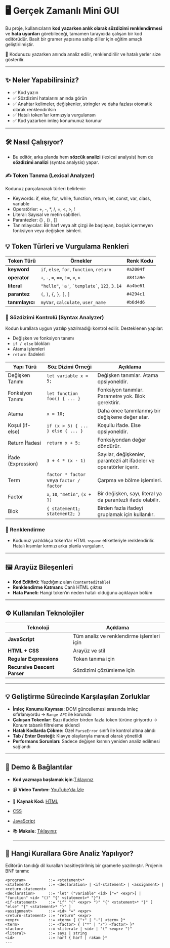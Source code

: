 # 🖥️ Gerçek Zamanlı Mini GUI
Bu proje, kullanıcıların **kod yazarken anlık olarak sözdizimi renklendirmesi** ve **hata uyarıları** görebileceği, tamamen tarayıcıda çalışan bir kod editörüdür. Basit bir gramer yapısına sahip diller için eğitim amaçlı geliştirilmiştir.

🧠 Kodunuzu yazarken anında analiz edilir, renklendirilir ve hatalı yerler size gösterilir.

---

## ✨ Neler Yapabilirsiniz?

- ✅ Kod yazın  
- ✅ Sözdizimi hatalarını anında görün  
- ✅ Anahtar kelimeler, değişkenler, stringler ve daha fazlası otomatik olarak renklendirilsin  
- ✅ Hatalı token'lar kırmızıyla vurgulansın  
- ✅ Kod yazarken imleç konumunuz korunur  

---

## 🛠️ Nasıl Çalışıyor?

- Bu editör, arka planda hem **sözcük analizi** (lexical analysis) hem de **sözdizimi analizi** (syntax analysis) yapar.

### ✍️ Token Tanıma (Lexical Analyzer)
Kodunuz parçalanarak türleri belirlenir:
- Keywords: if, else, for, while, function, return, let, const, var, class, variable
- Operatörler: +, -, *, /, =, <, >, !
- Literal: Sayısal ve metin sabitleri.
- Parantezler: {} , () , []
- Tanımlayıcılar: Bir harf veya alt çizgi ile başlayan, boşluk içermeyen fonksiyon veya değişken isimleri.

## 💡 Token Türleri ve Vurgulama Renkleri

| Token Türü     | Örnekler                                 | Renk Kodu  |
|----------------|-------------------------------------------|------------|
| **keyword**     | `if`, `else`, `for`, `function`, `return` | `#a2004f`  |
| **operator**    | `+`, `-`, `=`, `==`, `!=`, `<`, `>`        | `#841a9e`  | 
| **literal**     | `"hello"`, `'a'`, `` `template` ``, `123`, `3.14` | `#a4be61`  | 
| **parantez**    | `(`, `)`, `{`, `}`, `[`, `]`              | `#4294c1`  | 
| **tanımlayıcı** | `myVar`, `calculate`, `user_name`         | `#b6d4d6`  | 



### 🧩 Sözdizimi Kontrolü (Syntax Analyzer)
Kodun kurallara uygun yazılıp yazılmadığı kontrol edilir. Desteklenen yapılar:

- Değişken ve fonksiyon tanımı  
- `if / else` blokları  
- Atama işlemleri  
- `return` ifadeleri
  
| Yapı Türü              | Söz Dizimi Örneği                      | Açıklama                                                           |
|------------------------|----------------------------------------|--------------------------------------------------------------------|
| Değişken Tanımı        | `let variable x = 5;`                  | Değişken tanımlar. Atama opsiyoneldir.                            |
| Fonksiyon Tanımı       | `let function foo() { ... }`           | Fonksiyon tanımlar. Parametre yok. Blok gerektirir.               |
| Atama                  | `x = 10;`                              | Daha önce tanımlanmış bir değişkene değer atar.                   |
| Koşul (if-else)        | `if (x > 5) { ... } else { ... }`      | Koşullu ifade. Else opsiyoneldir.                                 |
| Return İfadesi         | `return x + 5;`                        | Fonksiyondan değer döndürür.                                      |
| İfade (Expression)     | `3 + 4 * (x - 1)`                      | Sayılar, değişkenler, parantezli alt ifadeler ve operatörler içerir.|
| Term                   | `factor * factor` veya `factor / factor` | Çarpma ve bölme işlemleri.                                        |
| Factor                 | `x`, `10`, `"metin"`, `(x + 1)`        | Bir değişken, sayı, literal ya da parantezli ifade olabilir.      |
| Blok                   | `{ statement1; statement2; }`          | Birden fazla ifadeyi gruplamak için kullanılır.                   |


### 🎨 Renklendirme
- Kodunuz yazıldıkça token’lar HTML `<span>` etiketleriyle renklendirilir. Hatalı kısımlar kırmızı arka planla vurgulanır.  

---

## 🖼️ Arayüz Bileşenleri

- **Kod Editörü:** Yazdığınız alan (`contenteditable`)  
- **Renklendirme Katmanı:** Canlı HTML çıktısı  
- **Hata Paneli:** Hangi token’ın neden hatalı olduğunu açıklayan bölüm  

---

## ⚙️ Kullanılan Teknolojiler

| Teknoloji | Açıklama |
|-----------|----------|
| **JavaScript** | Tüm analiz ve renklendirme işlemleri için |
| **HTML + CSS** | Arayüz ve stil |
| **Regular Expressions** | Token tanıma için |
| **Recursive Descent Parser** | Sözdizimi çözümleme için |

---

## 💡 Geliştirme Sürecinde Karşılaşılan Zorluklar

- **İmleç Konumu Kayması:** DOM güncellemesi sırasında imleç sıfırlanıyordu → `Range API` ile korundu  
- **Çakışan Tokenlar:** Bazı ifadeler birden fazla token türüne giriyordu → Konum tabanlı filtreleme eklendi  
- **Hatalı Kodlarda Çökme:** Özel `ParseError` sınıfı ile kontrol altına alındı  
- **Tab / Enter Desteği:** Klavye olaylarıyla manuel olarak yönetildi  
- **Performans Sorunları:** Sadece değişen kısmın yeniden analiz edilmesi sağlandı  

---

## 🎥 Demo & Bağlantılar
- **Kod yazmaya başlamak için**:[Tıklayınız](https://semaimre.github.io/realtime-GUI/)
- 📹 **Video Tanıtım:** [YouTube'da İzle](https://youtu.be/kBZkmNas5B4?si=F7fYh9ewPWsepgAe)  
- 📁 **Kaynak Kod:** [HTML](https://github.com/semaimre/realtime-GUI/blob/main/index.html)
- [CSS](https://github.com/semaimre/realtime-GUI/blob/main/style.css)
- [JavaScript](https://github.com/semaimre/realtime-GUI/blob/main/script.js)
- 📚 **Makale:** [Tıklayınız](https://github.com/semaimre/realtime-GUI/blob/main/miniGUI.pdf)

  ---
  
## 🧠 Hangi Kurallara Göre Analiz Yapılıyor?

Editörün tanıdığı dil kuralları basitleştirilmiş bir gramerle yazılmıştır. Projenin BNF tanımı:

```bnf
<program>          ::= <statement>*
<statement>        ::= <declaration> | <if-statement> | <assignment> | <return-statement>
<declaration>      ::= "let" ("variable" <id> ["=" <expr>] | "function" <id> "()" "{" <statement>* "}")
<if-statement>     ::= "if" "(" <expr> ")" "{" <statement>* "}" [ "else" "{" <statement>* "}" ]
<assignment>       ::= <id> "=" <expr>
<return-statement> ::= "return" <expr>
<expr>             ::= <term> { ("+" | "-") <term> }*
<term>             ::= <factor> { ("*" | "/") <factor> }*
<factor>           ::= <literal> | <id> | "(" <expr> ")"
<literal>          ::= sayı | string
<id>               ::= harf { harf | rakam }*
---
